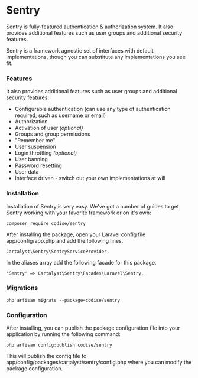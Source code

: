 # Sentry

Sentry is fully-featured authentication & authorization system. It also provides additional features such as user groups and additional security features.

Sentry is a framework agnostic set of interfaces with default implementations, though you can substitute any implementations you see fit.

### Features

It also provides additional features such as user groups and additional security features:

- Configurable authentication (can use any type of authentication required, such as username or email)
- Authorization
- Activation of user *(optional)*
- Groups and group permissions
- "Remember me"
- User suspension
- Login throttling *(optional)*
- User banning
- Password resetting
- User data
- Interface driven - switch out your own implementations at will

### Installation

Installation of Sentry is very easy. We've got a number of guides to get Sentry working with your favorite framework or on it's own:

	composer require codise/sentry
	
After installing the package, open your Laravel config file app/config/app.php and add the following lines.

	Cartalyst\Sentry\SentryServiceProvider,

In the aliases array add the following facade for this package.

	'Sentry' => Cartalyst\Sentry\Facades\Laravel\Sentry,
	
### Migrations

	php artisan migrate --package=codise/sentry
	
### Configuration

After installing, you can publish the package configuration file into your application by running the following command:

	php artisan config:publish codise/sentry
	
This will publish the config file to app/config/packages/cartalyst/sentry/config.php where you can modify the package configuration.